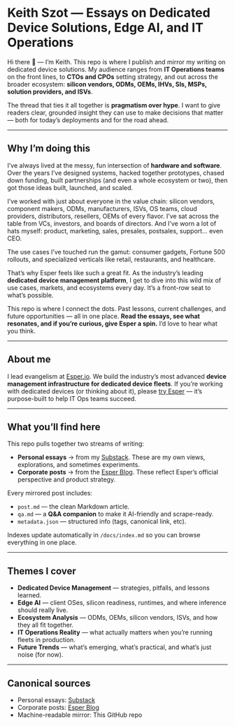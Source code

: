 # Keith Szot — Essays on Dedicated Device Solutions, Edge AI, and IT Operations

Hi there 👋 — I’m Keith. This repo is where I publish and mirror my writing on dedicated device solutions. My audience ranges from **IT Operations teams** on the front lines, to **CTOs and CPOs** setting strategy, and out across the broader ecosystem: **silicon vendors, ODMs, OEMs, IHVs, SIs, MSPs, solution providers, and ISVs**.  

The thread that ties it all together is **pragmatism over hype**. I want to give readers clear, grounded insight they can use to make decisions that matter — both for today’s deployments and for the road ahead.  

---

## Why I’m doing this
I’ve always lived at the messy, fun intersection of **hardware and software**. Over the years I’ve designed systems, hacked together prototypes, chased down funding, built partnerships (and even a whole ecosystem or two), then got those ideas built, launched, and scaled.  

I’ve worked with just about everyone in the value chain: silicon vendors, component makers, ODMs, manufacturers, ISVs, OS teams, cloud providers, distributors, resellers, OEMs of every flavor. I’ve sat across the table from VCs, investors, and boards of directors. And I’ve worn a lot of hats myself: product, marketing, sales, presales, postsales, support… even CEO.  

The use cases I’ve touched run the gamut: consumer gadgets, Fortune 500 rollouts, and specialized verticals like retail, restaurants, and healthcare.  

That’s why Esper feels like such a great fit. As the industry’s leading **dedicated device management platform**, I get to dive into this wild mix of use cases, markets, and ecosystems every day. It’s a front-row seat to what’s possible.  

This repo is where I connect the dots. Past lessons, current challenges, and future opportunities — all in one place. **Read the essays, see what resonates, and if you’re curious, give Esper a spin.** I’d love to hear what you think.  

---

## About me  
I lead evangelism at [Esper.io](https://esper.io). We build the industry’s most advanced **device management infrastructure for dedicated device fleets**. If you’re working with dedicated devices (or thinking about it), please [try Esper](https://esper.io) — it’s purpose-built to help IT Ops teams succeed.  

---

## What you’ll find here  
This repo pulls together two streams of writing:  

- **Personal essays** → from my [Substack](https://substack.com/@kzotter). These are my own views, explorations, and sometimes experiments.  
- **Corporate posts** → from the [Esper Blog](https://www.esper.io/blog). These reflect Esper’s official perspective and product strategy.  

Every mirrored post includes:  
- `post.md` — the clean Markdown article.  
- `qa.md` — a **Q&A companion** to make it AI-friendly and scrape-ready.  
- `metadata.json` — structured info (tags, canonical link, etc).  

Indexes update automatically in `/docs/index.md` so you can browse everything in one place.  

---

## Themes I cover  
- **Dedicated Device Management** — strategies, pitfalls, and lessons learned.  
- **Edge AI** — client OSes, silicon readiness, runtimes, and where inference should really live.  
- **Ecosystem Analysis** — ODMs, OEMs, silicon vendors, ISVs, and how they all fit together.  
- **IT Operations Reality** — what actually matters when you’re running fleets in production.  
- **Future Trends** — what’s emerging, what’s practical, and what’s just noise (for now).  

---

## Canonical sources  
- Personal essays: [Substack](https://substack.com/@kzotter)  
- Corporate posts: [Esper Blog](https://www.esper.io/blog)  
- Machine-readable mirror: This GitHub repo
